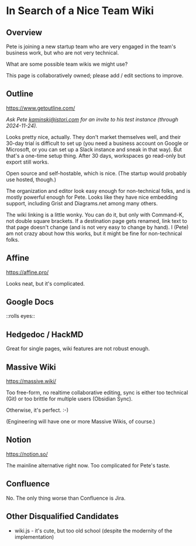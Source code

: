 # In Search of a Nice Team Wiki

## Overview

Pete is joining a new startup team who are very engaged in the team's business work, but who are not very technical.

What are some possible team wikis we might use?

This page is collaboratively owned; please add / edit sections to improve.

## Outline

https://www.getoutline.com/

_Ask Pete kaminski@istori.com for an invite to his test instance (through 2024-11-24)._

Looks pretty nice, actually. They don't market themselves well, and their 30-day trial is difficult to set up (you need a business account on Google or Microsoft, or you can set up a Slack instance and sneak in that way). But that's a one-time setup thing. After 30 days, workspaces go read-only but export still works.

Open source and self-hostable, which is nice. (The startup would probably use hosted, though.)

The organization and editor look easy enough for non-technical folks, and is mostly powerful enough for Pete. Looks like they have nice embedding support, including Grist and Diagrams.net among many others.

The wiki linking is a little wonky. You can do it, but only with Command-K, not double square brackets. If a destination page gets renamed, link text to that page doesn't change (and is not very easy to change by hand). I (Pete) am not crazy about how this works, but it might be fine for non-technical folks.

## Affine

https://affine.pro/

Looks neat, but it's complicated.

## Google Docs

::rolls eyes::

## Hedgedoc / HackMD

Great for single pages, wiki features are not robust enough.

## Massive Wiki

https://massive.wiki/

Too free-form, no realtime collaborative editing, sync is either too technical (Git) or too brittle for multiple users (Obsidian Sync).

Otherwise, it's perfect. :-)

(Engineering will have one or more Massive Wikis, of course.)

## Notion

https://notion.so/

The mainline alternative right now. Too complicated for Pete's taste.

## Confluence

No. The only thing worse than Confluence is Jira.

## Other Disqualified Candidates

- wiki.js - it's cute, but too old school (despite the modernity of the implementation)



